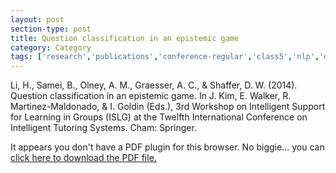 ```yaml
---
layout: post
section-type: post
title: Question classification in an epistemic game
category: Category
tags: ['research','publications','conference-regular','class5','nlp','discourse','education-research']
---
```

Li, H., Samei, B., Olney, A. M., Graesser, A. C., & Shaffer, D. W. (2014). Question classification in an epistemic game. In J. Kim, E. Walker, R. Martinez-Maldonado, & I. Goldin (Eds.), 3rd Workshop on Intelligent Support for Learning in Groups (ISLG) at the Twelfth International Conference on Intelligent Tutoring Systems. Cham: Springer. 

<object data="https://blogs.memphis.edu/aolney/files/2019/10/li-its-2014.pdf" type="application/pdf" width="100%" height="600px">
 
  <p>It appears you don't have a PDF plugin for this browser.
  No biggie... you can <a href="https://blogs.memphis.edu/aolney/files/2019/10/li-its-2014.pdf">click here to
  download the PDF file.</a></p>
  
</object>
